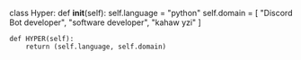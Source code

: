 
class Hyper:
    def __init__(self):
        self.language = "python"
        self.domain = [
        "Discord Bot developer",
        "software developer",
        "kahaw yzi"
        ]

    def HYPER(self):
        return (self.language, self.domain)
